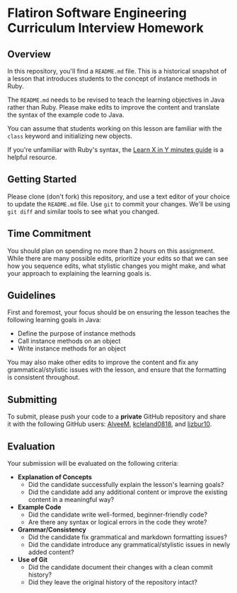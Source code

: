# Flatiron Software Engineering Curriculum Interview Homework

## Overview

In this repository, you'll find a `README.md` file. This is a historical
snapshot of a lesson that introduces students to the concept of instance methods
in Ruby.

The `README.md` needs to be revised to teach the learning objectives in Java
rather than Ruby. Please make edits to improve the content and translate the
syntax of the example code to Java.

You can assume that students working on this lesson are familiar with the
`class` keyword and initializing new objects.

If you're unfamiliar with Ruby's syntax, the
[Learn X in Y minutes guide](https://learnxinyminutes.com/docs/ruby/) is a
helpful resource.

## Getting Started

Please clone (don't fork) this repository, and use a text editor of your choice
to update the `README.md` file. Use `git` to commit your changes. We'll be using
`git diff` and similar tools to see what you changed.

## Time Commitment

You should plan on spending no more than 2 hours on this assignment. While there
are many possible edits, prioritize your edits so that we can see how you
sequence edits, what stylistic changes you might make, and what your approach to
explaining the learning goals is.

## Guidelines

First and foremost, your focus should be on ensuring the lesson teaches the
following learning goals in Java:

- Define the purpose of instance methods
- Call instance methods on an object
- Write instance methods for an object

You may also make other edits to improve the content and fix any
grammatical/stylistic issues with the lesson, and ensure that the formatting is
consistent throughout.

## Submitting

To submit, please push your code to a **private** GitHub repository and share it
with the following GitHub users: [AlveeM](https://github.com/AlveeM/), 
[kcleland0818](https://github.com/kcleland0818), and 
[lizbur10](https://github.com/lizbur10).

## Evaluation

Your submission will be evaluated on the following criteria:

- **Explanation of Concepts**
  - Did the candidate successfully explain the lesson's learning goals?
  - Did the candidate add any additional content or improve the existing content
    in a meaningful way?
- **Example Code**
  - Did the candidate write well-formed, beginner-friendly code?
  - Are there any syntax or logical errors in the code they wrote?
- **Grammar/Consistency**
  - Did the candidate fix grammatical and markdown formatting issues?
  - Did the candidate introduce any grammatical/stylistic issues in newly added
    content?
- **Use of Git**
  - Did the candidate document their changes with a clean commit history?
  - Did they leave the original history of the repository intact?
